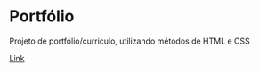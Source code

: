 # Portfólio

Projeto de portfólio/curriculo, utilizando métodos de HTML e CSS

<a href="rogerdepaula.github.io.git">Link</a>
